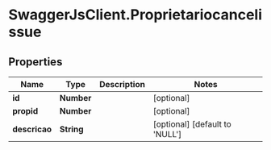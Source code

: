 # SwaggerJsClient.Proprietariocancelissue

## Properties

| Name          | Type       | Description | Notes                                    |
| ------------- | ---------- | ----------- | ---------------------------------------- |
| **id**        | **Number** |             | [optional]                               |
| **propid**    | **Number** |             | [optional]                               |
| **descricao** | **String** |             | [optional] [default to &#x27;NULL&#x27;] |
